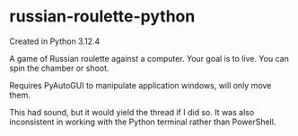 # russian-roulette-python
Created in Python 3.12.4

A game of Russian roulette against a computer.
Your goal is to live.
You can spin the chamber or shoot.

Requires PyAutoGUI to manipulate application windows, will only move them.

This had sound, but it would yield the thread if I did so. It was also inconsistent in working with the Python terminal rather than PowerShell.
